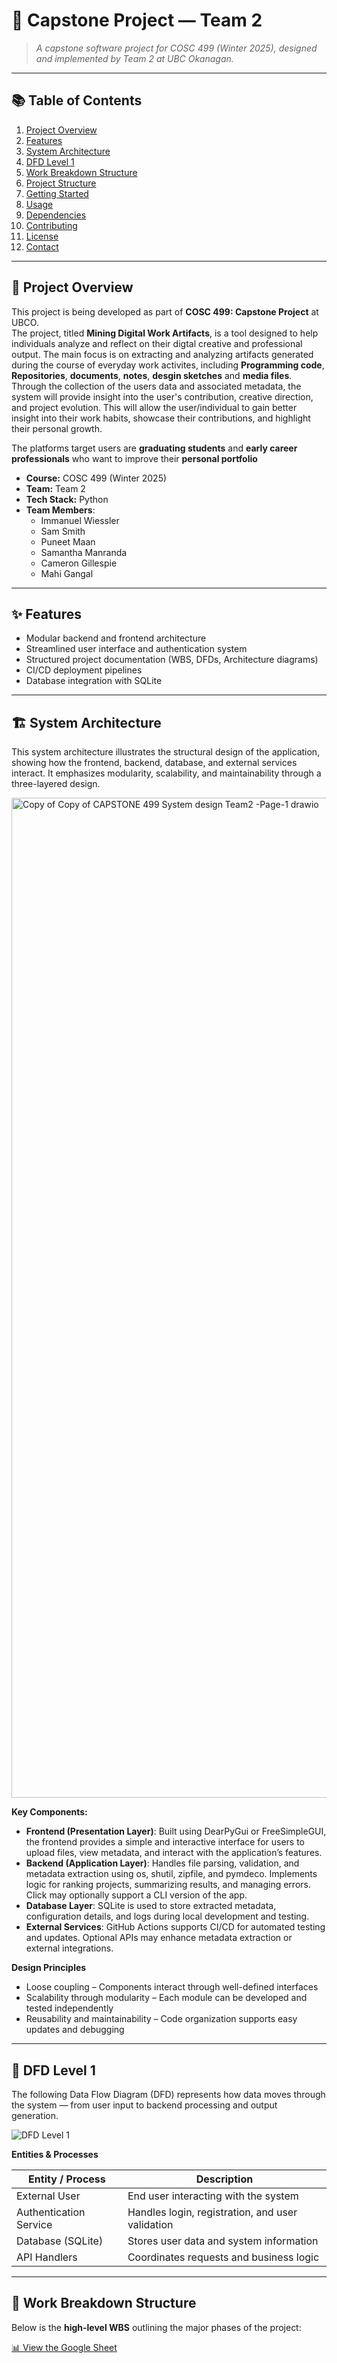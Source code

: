 # 🧠 Capstone Project — Team 2

> *A capstone software project for COSC 499 (Winter 2025), designed and implemented by Team 2 at UBC Okanagan.*

---

## 📚 Table of Contents

1. [Project Overview](#project-overview)  
2. [Features](#features)  
3. [System Architecture](#system-architecture)  
4. [DFD Level 1](#dfd-level-1)  
5. [Work Breakdown Structure](#work-breakdown-structure)  
6. [Project Structure](#project-structure)  
7. [Getting Started](#getting-started)  
8. [Usage](#usage)  
9. [Dependencies](#dependencies)  
10. [Contributing](#contributing)  
11. [License](#license)  
12. [Contact](#contact)

---

## 📝 Project Overview

This project is being developed as part of **COSC 499: Capstone Project** at UBCO.  
The project, titled **Mining Digital Work Artifacts**, is a tool designed to help individuals analyze and reflect on their digtal creative and professional output. The main focus is on extracting and analyzing artifacts generated during the course of everyday work activites, including **Programming code**, **Repositories**, **documents**, **notes**, **desgin sketches** and **media files**. Through the collection of the users data and associated metadata, the system will provide insight into the user's contribution, creative direction, and project evolution. This will allow the user/individual to gain better insight into their work habits, showcase their contributions, and highlight their personal growth. 

The platforms target users are **graduating students** and **early career professionals** who want to improve their **personal portfolio**

- **Course:** COSC 499 (Winter 2025)  
- **Team:** Team 2  
- **Tech Stack:** Python
- **Team Members**:
   - Immanuel Wiessler
   - Sam Smith
   - Puneet Maan
   - Samantha Manranda
   - Cameron Gillespie
   - Mahi Gangal

---

## ✨ Features

- Modular backend and frontend architecture  
- Streamlined user interface and authentication system  
- Structured project documentation (WBS, DFDs, Architecture diagrams)  
- CI/CD deployment pipelines  
- Database integration with SQLite

---

## 🏗️ System Architecture

This system architecture illustrates the structural design of the application, showing how the frontend, backend, database, and external services interact. It emphasizes modularity, scalability, and maintainability through a three-layered design.

<img width="2000" height="1600" alt="Copy of Copy of CAPSTONE 499 System design Team2 -Page-1 drawio" src="https://github.com/user-attachments/assets/bf6d49ac-18c0-4691-b845-ab9ccff00b70" />


**Key Components:**

- **Frontend (Presentation Layer)**: Built using DearPyGui or FreeSimpleGUI, the frontend provides a simple and interactive interface for users to upload files, view metadata, and interact with the application’s features.
- **Backend (Application Layer)**: Handles file parsing, validation, and metadata extraction using os, shutil, zipfile, and pymdeco. Implements logic for ranking projects, summarizing results, and managing errors. Click may optionally support a CLI version of the app.
- **Database Layer**: SQLite is used to store extracted metadata, configuration details, and logs during local development and testing.
- **External Services**: GitHub Actions supports CI/CD for automated testing and updates. Optional APIs may enhance metadata extraction or external integrations.
  
**Design Principles**

- Loose coupling – Components interact through well-defined interfaces
- Scalability through modularity – Each module can be developed and tested independently
- Reusability and maintainability – Code organization supports easy updates and debugging
---

## 🧭 DFD Level 1

The following Data Flow Diagram (DFD) represents how data moves through the system — from user input to backend processing and output generation.

![DFD Level 1](docs/dfd_level1.png) <!-- Replace with your actual image path -->

**Entities & Processes**

| Entity / Process        | Description                                      |
|--------------------------|--------------------------------------------------|
| External User            | End user interacting with the system             |
| Authentication Service   | Handles login, registration, and user validation |
| Database (SQLite)        | Stores user data and system information          |
| API Handlers             | Coordinates requests and business logic          |

---

## 🧰 Work Breakdown Structure

Below is the **high-level WBS** outlining the major phases of the project:

[📊 View the Google Sheet](https://docs.google.com/spreadsheets/d/1zsUdvJTiAwR4KajjdB9kgwPiE1tOSrDV0mg0tFfgSF8/edit?usp=sharing)

